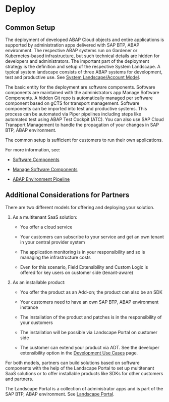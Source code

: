 <!-- loiod7aec3cb76c24cc8b4f1869633bfdfe7 -->

# Deploy



<a name="loiod7aec3cb76c24cc8b4f1869633bfdfe7__section_alv_mtw_bzb"/>

## Common Setup

The deployment of developed ABAP Cloud objects and entire applications is supported by administration apps delivered with SAP BTP, ABAP environment. The respective ABAP systems run on Gardener or Kubernetes-based infrastructure, but such technical details are hidden for developers and administrators. The important part of the deployment strategy is the definition and setup of the respective System Landscape. A typical system landscape consists of three ABAP systems for development, test and productive use. See [System Landscape/Account Model](https://help.sap.com/docs/sap-btp-abap-environment/abap-environment/concepts#loio4ca756395fc24e56a42b77632a6bd862).

The basic entity for the deployment are software components. Software components are maintained with the administrators app Manage Software Components. A hidden Git repo is automatically managed per software component based on gCTS for transport management. Software components can be imported into test and productive systems. This process can be automated via Piper pipelines including steps like automated test using ABAP Test Cockpit \(ATC\). You can also use SAP Cloud Transport Management to handle the propagation of your changes in SAP BTP, ABAP environment.

The common setup is sufficient for customers to run their own applications.

For more information, see:

-   [Software Components](https://help.sap.com/docs/sap-btp-abap-environment/abap-environment/software-components)

-   [Manage Software Components](https://help.sap.com/docs/sap-btp-abap-environment/abap-environment/manage-software-components)

-   [ABAP Environment Pipeline](https://www.project-piper.io/pipelines/abapEnvironment/introduction/)




<a name="loiod7aec3cb76c24cc8b4f1869633bfdfe7__section_xj3_ntw_bzb"/>

## Additional Considerations for Partners

There are two different models for offering and deploying your solution.

1.  As a multitenant SaaS solution:

    -   You offer a cloud service

    -   Your customers can subscribe to your service and get an own tenant in your central provider system

    -   The application monitoring is in your responsibility and so is managing the infrastructure costs

    -   Even for this scenario, Field Extensibility and Custom Logic is offered for key users on customer side \(tenant-aware\)


2.  As an installable product:

    -   You offer the product as an Add-on; the product can also be an SDK

    -   Your customers need to have an own SAP BTP, ABAP environment instance

    -   The installation of the product and patches is in the responsibility of your customers

    -   The installation will be possible via Landscape Portal on customer side

    -   The customer can extend your product via ADT. See the developer extensibility option in the [Development Use Cases](understanding-available-technology-c1f21a4.md#loio4efd0bc86ade42c28bf4c4c8dbc4451b) page.



For both models, partners can build solutions based on software components with the help of the Landscape Portal to set up multitenant SaaS solutions or to offer installable products like SDKs for other customers and partners.

The Landscape Portal is a collection of administrator apps and is part of the SAP BTP, ABAP environment. See [Landscape Portal](https://help.sap.com/docs/sap-btp-abap-environment/abap-environment/landscape-portal).

